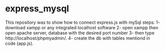 # express_mysql
This repository was to show how to connect express.js with mySql
steps: 
1- download xampp or any integrated localhost software
2- open xampp then open apache server, database with the desired port number
3- then type http://localhost/phpmyadmin/.
4- create the db with tables mentiond in code (app.js).
